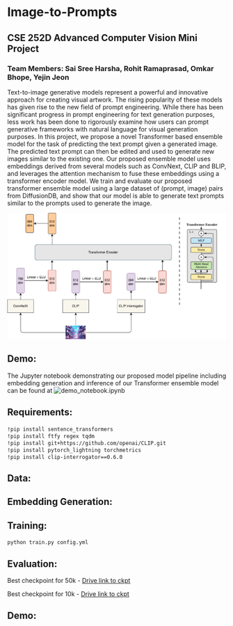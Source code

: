 # Image-to-Prompts

## CSE 252D Advanced Computer Vision Mini Project
### Team Members: Sai Sree Harsha, Rohit Ramaprasad, Omkar Bhope, Yejin Jeon

Text-to-image generative models represent a powerful and innovative approach for creating visual artwork. The rising popularity of these models has given rise to the new field of prompt engineering. While there has been significant progress in prompt engineering for text generation purposes, less work has been done to rigorously examine how users can prompt generative frameworks with natural language for visual generation purposes. In this project, we propose a novel Transformer based ensemble model for the task of predicting the text prompt given a generated image. The predicted text prompt can then be edited and used to generate new images similar to the existing one. Our proposed ensemble model uses embeddings derived from several models such as ConvNext, CLIP and BLIP, and leverages the attention mechanism to fuse these embeddings using a transformer encoder model. We train and evaluate our proposed transformer ensemble model using a large dataset of (prompt, image) pairs from DiffusionDB, and show that our model is able to generate text prompts similar to the prompts used to generate the image.

![alt text](./acv_ensemble.png)

## Demo:

The Jupyter notebook demonstrating our proposed model pipeline including embedding generation and inference of our Transformer ensemble model can be found at ![demo_notebook.ipynb](https://github.com/Gateway2745/Image-to-Prompts/blob/main/demo_notebook.ipynb)

## Requirements:
```
!pip install sentence_transformers
!pip install ftfy regex tqdm
!pip install git+https://github.com/openai/CLIP.git
!pip install pytorch_lightning torchmetrics
!pip install clip-interrogator==0.6.0
```

## Data:

## Embedding Generation:

## Training:
```
python train.py config.yml
```

## Evaluation:

Best checkpoint for 50k - [Drive link to ckpt](https://drive.google.com/file/d/17l8Fsh2VTwJH0HrprU3GtjFtd8maSZ37/view?usp=share_link)

Best checkpoint for 10k - [Drive link to ckpt](https://drive.google.com/file/d/1AXGAxEMAdEC7Cb8IXL_3ngLcmujx-V00/view?usp=share_link)
## Demo:
